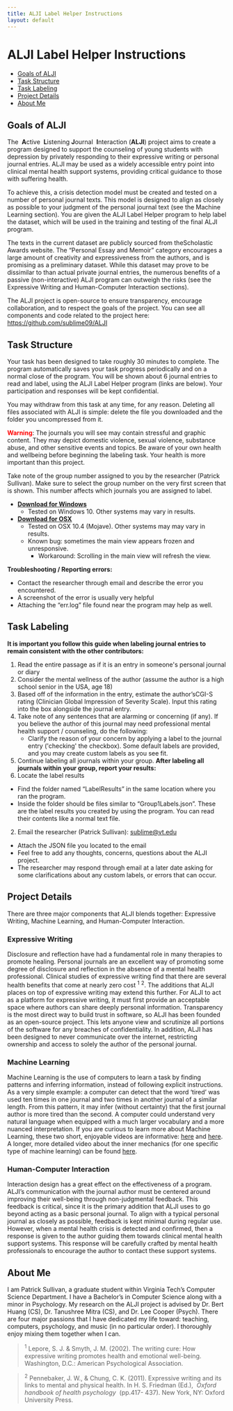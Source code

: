 ```yaml
---
title: ALJI Label Helper Instructions
layout: default
---
```


# ALJI Label Helper Instructions

* [Goals of ALJI](#goals-of-alji)
* [Task Structure](#task-structure)
* [Task Labeling](#task-labeling)
* [Project Details](#project-details)
* [About Me](#about-me)


## Goals of ALJI

The ​ **A**ctive ​ **L**​istening ​ **J**​ournal ​ **I**​nteraction (​ **ALJI**​) project aims to create a program designed to support the counseling of young students with depression by privately responding to their expressive writing or personal journal entries. ALJI may be used as a widely accessible entry point into clinical mental health support systems, providing critical guidance to those with suffering health.

To achieve this, a crisis detection model must be created and tested on a number of personal journal texts. This model is designed to align as closely as possible to your judgment of the personal journal text (see the ​Machine Learning​ section). You are given the ALJI Label Helper program to help label the dataset, which will be used in the training and testing of the final ALJI program.

The texts in the current dataset are publicly sourced from the ​Scholastic Awards website​. The “Personal Essay and Memoir” category encourages a large amount of creativity and expressiveness from the authors, and is promising as a preliminary dataset. While this dataset may prove to be dissimilar to than actual private journal entries, the numerous benefits of a passive (non-interactive) ALJI program can outweigh the risks (see the ​Expressive Writing​ and ​Human-Computer Interaction sections).

The ALJI project is open-source to ensure transparency, encourage collaboration, and to respect the goals of the project. You can see all components and code related to the project here: ​https://github.com/sublime09/ALJI


## Task Structure

Your task has been designed to take roughly 30 minutes to complete. The program automatically saves your task progress periodically and on a normal close of the program. You will be shown about 6 journal entries to read and label, using the ALJI Label Helper program (links are below). Your participation and responses will be kept confidential.

You may withdraw from this task at any time, for any reason. Deleting all files associated with ALJI is simple: delete the file you downloaded and the folder you uncompressed from it.

**<span style="color:red">Warning</span>​**:
The journals you will see may contain stressful and graphic content. They may depict domestic violence, sexual violence, substance abuse, and other sensitive events and topics. Be aware of your own health and wellbeing before beginning the labeling task. Your health is more important than this project.

Take note of the group number assigned to you by the researcher (Patrick Sullivan). Make sure to select the group number on the very first screen that is shown. This number affects which journals you are assigned to label.

- [**Download for Windows**](https://github.com/sublime09/ALJI/releases/latest/download/ALJI_Label_Helper_Windows.zip)
	- Tested on Windows 10. Other systems may vary in results.
- [**Download for OSX**](​https://github.com/sublime09/ALJI/releases/latest/download/ALJI_Label_Helper_Mac.zip)
	- Tested on OSX 10.4 (Mojave). Other systems may may vary in results.
	- Known bug: sometimes the main view appears frozen and unresponsive.
	    - Workaround: Scrolling in the main view will refresh the view.

**Troubleshooting / Reporting errors:**
- Contact the researcher through email and describe the error you encountered.
- A screenshot of the error is usually very helpful
- Attaching the “err.log” file found near the program may help as well.

## Task Labeling

**It is important you follow this guide when labeling journal entries to remain consistent with the other contributors:**

1. Read the entire passage as if it is an entry in someone's personal journal or diary
2. Consider the mental wellness of the author (assume the author is a high school senior in the USA, age 18)
3. Based off of the information in the entry, estimate the author’s ​CGI-S rating (Clinician Global Impression of Severity Scale). Input this rating into the box alongside the journal entry.
4. Take note of any sentences that are alarming or concerning (if any). If you believe the author of this journal may need professional mental health support / counseling, do the following:
	- Clarify the reason of your concern by applying a label to the journal entry ('checking' the checkbox). Some default labels are provided, and you may create custom labels as you see fit.
5. Continue labeling all journals within your group.
**After labeling all journals within your group, report your results:**
1. Locate the label results
- Find the folder named “LabelResults” in the same location where you ran the program.
- Inside the folder should be files similar to “Group1Labels.json”. These are the label results you created by using the program. You can read their contents like a normal text file. 
2. Email the researcher (Patrick Sullivan): ​sublime@vt.edu
- Attach the JSON file you located to the email
- Feel free to add any thoughts, concerns, questions about the ALJI project.
- The researcher may respond through email at a later date asking for some clarifications about any custom labels, or errors that can occur.

## Project Details
There are three major components that ALJI blends together: Expressive Writing, Machine Learning, and Human-Computer Interaction.

### Expressive Writing
Disclosure and reflection have had a fundamental role in many therapies to promote healing. Personal journals are an excellent way of promoting some degree of disclosure and reflection in the absence of a mental health professional. Clinical studies of expressive writing find that there are several health benefits that come at nearly zero cost <sup>1</sup> <sup>2</sup>. The additions that ALJI places on top of expressive writing may extend this further. For ALJI to act as a platform for expressive writing, it must first provide an acceptable space where authors can share deeply personal information. Transparency is the most direct way to build trust in software, so ALJI has been founded as an open-source project. This lets anyone view and scrutinize all portions of the software for any breaches of confidentiality. In addition, ALJI has been designed to never communicate over the internet, restricting ownership and access to solely the author of the personal journal.


### Machine Learning
Machine Learning is the use of computers to learn a task by finding patterns and inferring information, instead of following explicit instructions. As a very simple example: a computer can detect that the word ‘tired’ was used ten times in one journal and two times in another journal of a similar length. From this pattern, it may infer (without certainty) that the first journal author is more tired than the second. A computer could understand very natural language when equipped with a much larger vocabulary and a more nuanced interpretation. If you are curious to learn more about Machine Learning, these two short, enjoyable videos are informative: [​here](https://youtu.be/R9OHn5ZF4Uo) and [here](https://youtu.be/wvWpdrfoEv0). A longer, more detailed video about the inner mechanics (for one specific type of machine learning) can be found [here](https://youtu.be/aircAruvnKk). 

### Human-Computer Interaction
Interaction design has a great effect on the effectiveness of a program. ALJI’s communication with the journal author must be centered around improving their well-being through non-judgmental feedback. This feedback is critical, since it is the primary addition that ALJI uses to go beyond acting as a basic personal journal. To align with a typical personal journal as closely as possible, feedback is kept minimal during regular use. However, when a mental health crisis is detected and confirmed, then a response is given to the author guiding them towards clinical mental health support systems. This response will be carefully crafted by mental health professionals to encourage the author to contact these support systems.

## About Me
I am Patrick Sullivan, a graduate student within Virginia Tech’s Computer Science Department. I have a Bachelor’s in Computer Science along with a minor in Psychology. My research on the ALJI project is advised by Dr. Bert Huang (CS), Dr. Tanushree Mitra (CS), and Dr. Lee Cooper (Psych). There are four major passions that I have dedicated my life toward: teaching, computers, psychology, and music (in no particular order). I thoroughly enjoy mixing them together when I can.

> <sup>1</sup> Lepore, S. J. & Smyth, J. M. (2002). The writing cure: How expressive writing promotes health and emotional well-being. Washington, D.C.: American Psychological Association.

> <sup>2</sup> Pennebaker, J. W., & Chung, C. K. (2011). Expressive writing and its links to mental and physical health. In H. S. Friedman (Ed.), ​ _Oxford handbook of health psychology_ ​ (pp.417- 437). New York, NY: Oxford University Press.
